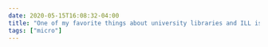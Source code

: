 ```yaml
---
date: 2020-05-15T16:08:32-04:00
title: "One of my favorite things about university libraries and ILL is that they’re officially there for research, but no one will stop you from reading the books just because you want to."
tags: ["micro"]
---
```

